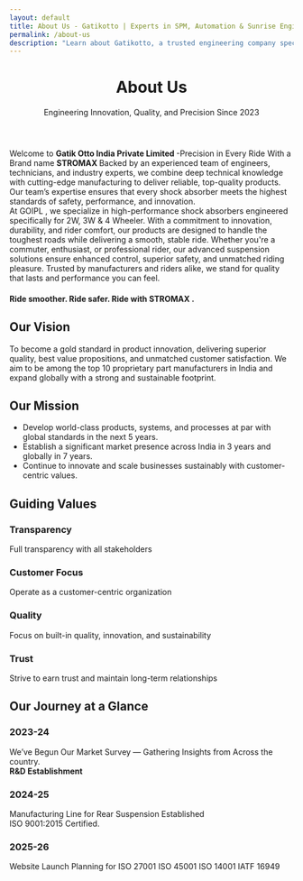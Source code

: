 ```yaml
---
layout: default
title: About Us - Gatikotto | Experts in SPM, Automation & Sunrise Engineering
permalink: /about-us
description: "Learn about Gatikotto, a trusted engineering company specializing in SPM, automation, conveyors, dies, jigs, and rubber & plastic parts. Precision, innovation, and quality define us"
---
```


<!-- Header -->
<header class="bg-white text-center">
<h1 class="display-4 fw-bold text-primary">About Us</h1><p class="lead text-muted">Engineering Innovation, Quality, and Precision Since 2023</p>
 </header>
 <!-- Main Content -->
<main class="container my-5">
 <!-- Intro Section -->
 <section class="row mb-5">
  <div class="card border-0 shadow-sm">
     <div class="card-body p-4">
 <p class="card-text fs-5"> Welcome to <strong> Gatik Otto India Private Limited </strong>-Precision in Every Ride With a Brand name <strong>STROMAX </strong>​Backed by an experienced team of engineers, technicians, and industry experts, we combine deep technical knowledge with cutting-edge manufacturing to deliver reliable, top-quality products. Our team’s expertise ensures that every shock absorber meets the highest standards of safety, performance, and innovation.​<br> At GOIPL , we specialize in high-performance shock absorbers engineered specifically for 2W, 3W & 4 Wheeler. With a commitment to innovation, durability, and rider comfort, our products are designed to handle the toughest roads while delivering a smooth, stable ride. Whether you're a commuter, enthusiast, or professional rider, our advanced suspension solutions ensure enhanced control, superior safety, and unmatched riding pleasure. Trusted by manufacturers and riders alike, we stand for quality that lasts and performance you can feel.​ ​</p>
<h4> Ride smoother. Ride safer. Ride with STROMAX .</h4>
                </div>
 <!-- Vision & Mission -->
        <section class="row mb-5">
            <div class="col-md-6 mb-4">
                <div class="card h-100 border-0 bg-primary text-white shadow-sm">
                    <div class="card-body p-4">
                        <h2 class="card-title h4">Our Vision</h2>
                        <p class="card-text"> To become a gold standard in product innovation, delivering superior quality, best value propositions, and unmatched customer satisfaction. We aim to be among the top 10 proprietary part manufacturers in India and expand globally with a strong and sustainable footprint.</p>
                    </div>
                </div>
            </div>
            <div class="col-md-6 mb-4">
                <div class="card h-100 border-0 bg-info text-white shadow-sm">
                    <div class="card-body p-4">
                        <h2 class="card-title h4">Our Mission</h2>
                        <ul class="list-unstyled">
                            <li class="mb-2">Develop world-class products, systems, and processes at par with global standards in the next 5 years.</li>
                            <li class="mb-2">Establish a significant market presence across India in 3 years and globally in 7 years.</li>
                            <li>Continue to innovate and scale businesses sustainably with customer-centric values.</li>
                        </ul>
                    </div>
                </div>
            </div>
        </section>
  <!-- Values -->
        <section class="row mb-5">
            <div class="col-12">
                <div class="card border-0 shadow-sm">
                    <div class="card-body p-4">
                        <h2 class="h3 text-center mb-4">Guiding Values</h2>
                        <div class="row text-center">
                            <div class="col-md-3 mb-3">
                                <div class="p-3 bg-light rounded">
                                    <h3 class="h5 text-primary">Transparency</h3> <p>Full transparency with all stakeholders</p>
                                </div>
                            </div>
                            <div class="col-md-3 mb-3">
                                <div class="p-3 bg-light rounded">
                                    <h3 class="h5 text-primary">Customer Focus</h3><p>Operate as a customer-centric organization</p>
                                </div>
                            </div>
                            <div class="col-md-3 mb-3">
                                <div class="p-3 bg-light rounded">
                                    <h3 class="h5 text-primary">Quality</h3> <p>Focus on built-in quality, innovation, and sustainability</p>
                                </div>
                            </div>
                            <div class="col-md-3 mb-3">
                                <div class="p-3 bg-light rounded">
                                    <h3 class="h5 text-primary">Trust</h3><p>Strive to earn trust and maintain long-term relationships</p>
                                </div>
                            </div>
                        </div>
                    </div>
                </div>
            </div>
        </section>
  <!-- Journey Timeline -->
        <section class="row">
            <div class="col-12">
                <div class="card border-0 shadow-sm">
                    <div class="card-body p-4">
                        <h2 class="h3 text-center mb-4">Our Journey at a Glance</h2>
                        <div class="timeline">
                            <div class="row g-4">
                                <div class="col-md-6 col-lg-4">
                                    <div class="p-3 bg-light rounded h-100">
                                        <h3 class="h5 text-primary">2023-24</h3><p>We’ve Begun Our Market Survey — Gathering Insights from Across the country.<br> <strong>R&D Establishment </strong></p>
                                    </div>
                                </div>
                                <div class="col-md-6 col-lg-4">
                                    <div class="p-3 bg-light rounded h-100">
                                        <h3 class="h5 text-primary">2024-25</h3><p>Manufacturing Line for Rear Suspension Established <br> ISO 9001:2015 Certified.</p>
                                    </div>
                                </div>
                                <div class="col-md-6 col-lg-4 mx-auto">
                                    <div class="p-3 bg-light rounded h-100">
                                        <h3 class="h5 text-primary">2025-26</h3> <p>Website Launch​ Planning for ​ISO 27001​ ISO 45001​ ISO 14001​ IATF 16949​</p>
                                    </div>
                                </div>
                            </div>
                        </div>
                    </div>
                </div>
            </div>
        </section>

